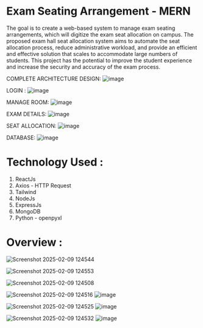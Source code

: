 # Exam Seating Arrangement - MERN
The goal is to create a web-based system to manage exam seating arrangements, which will digitize the exam seat allocation on campus. The proposed exam hall seat allocation system aims to automate the seat
allocation process, reduce administrative workload, and provide an efficient and
effective solution that scales to accommodate large numbers of students. This project has the potential to improve the student experience and increase
the security and accuracy of the exam process.

COMPLETE ARCHITECTURE DESIGN:
![image](https://github.com/user-attachments/assets/49785e5d-7fd9-4852-9b91-c42e6f33ac95)

LOGIN :
![image](https://github.com/user-attachments/assets/3b1f24d9-2ad8-4967-8ca4-b45e7ecd8a7b)

MANAGE ROOM:
![image](https://github.com/user-attachments/assets/152ac5f8-b0f7-4773-a2c8-f801d86b859f)

EXAM DETAILS:
![image](https://github.com/user-attachments/assets/d188b5e9-68af-401c-ae75-67c9ee7408b9)

SEAT ALLOCATION:
![image](https://github.com/user-attachments/assets/0d95acef-2edf-43c9-95a2-1a20e9f2f2cb)

DATABASE:
![image](https://github.com/user-attachments/assets/80d4aecd-dbc4-48f4-b67d-8647b2de0b8a)



# Technology Used :
1. ReactJs
2. Axios - HTTP Request
3. Tailwind
4. NodeJs
5. ExpressJs
6. MongoDB
7. Python - openpyxl

# Overview :
![Screenshot 2025-02-09 124544](https://github.com/user-attachments/assets/ed123be0-bc8c-4881-bde7-92e4cb5036a2)

![Screenshot 2025-02-09 124553](https://github.com/user-attachments/assets/9f629a52-5cb3-4e28-867e-db94d1d81741)

![Screenshot 2025-02-09 124508](https://github.com/user-attachments/assets/12f42fd5-7090-4488-842c-e7346e980e40)

![Screenshot 2025-02-09 124516](https://github.com/user-attachments/assets/85234fb9-53eb-44d7-829f-b69db9031a1e)
![image](https://github.com/user-attachments/assets/edd3d745-5109-403d-8a12-bd366f0f91b1)

![Screenshot 2025-02-09 124525](https://github.com/user-attachments/assets/54f1971f-6ae1-482b-9a2a-f7282f4a742a)
![image](https://github.com/user-attachments/assets/16ea29e4-6f03-4b2a-9471-aba355c37f45)

![Screenshot 2025-02-09 124532](https://github.com/user-attachments/assets/5da3ec90-68ec-4b16-a6c7-a4d6abbf36e5)
![image](https://github.com/user-attachments/assets/561f02b7-2166-4020-bd00-3345373cc69e)

